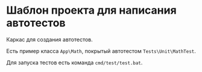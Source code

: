 # Шаблон проекта для написания автотестов

Каркас для создания автотестов.

Есть пример класса `App\Math`, покрытый автотестом `Tests\Unit\MathTest`.

Для запуска тестов есть команда `cmd/test/test.bat`.